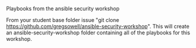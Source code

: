Playbooks from the ansible security workshop

From your student base folder issue "git clone https://github.com/gregsowell/ansible-security-workshop". This will create an ansible-security-workshop folder containing all of the playbooks for this workshop.
